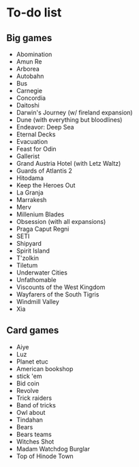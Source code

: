 # To-do list
## Big games
- Abomination 
- Amun Re 
- Arborea 
- Autobahn 
- Bus 
- Carnegie 
- Concordia 
- Daitoshi 
- Darwin's Journey (w/ fireland expansion) 
- Dune (with everything but bloodlines) 
- Endeavor: Deep Sea 
- Eternal Decks 
- Evacuation 
- Feast for Odin 
- Gallerist 
- Grand Austria Hotel (with Letz Waltz)
- Guards of Atlantis 2 
- Hitodama  
- Keep the Heroes Out 
- La Granja 
- Marrakesh 
- Merv 
- Millenium Blades 
- Obsession (with all expansions) 
- Praga Caput Regni 
- SETI 
- Shipyard 
- Spirit Island 
- T'zolkin 
- Tiletum 
- Underwater Cities
- Unfathomable 
- Viscounts of the West Kingdom 
- Wayfarers of the South Tigris 
- Windmill Valley 
- Xia

## Card games
- Aiye
- Luz
- Planet etuc
- American bookshop
- stick 'em
- Bid coin
- Revolve
- Trick raiders
- Band of tricks
- Owl about
- Tindahan
- Bears
- Bears teams
- Witches Shot
- Madam Watchdog Burglar
- Top of Hinode Town
